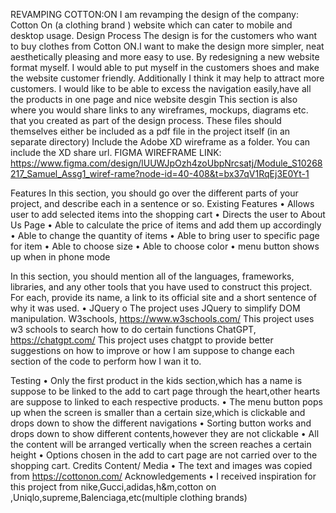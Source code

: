 REVAMPING COTTON:ON 
I am revamping the design of the company: Cotton On (a clothing brand ) website
which can cater to mobile and desktop usage.
Design Process
The design is for the customers who want to buy clothes from Cotton ON.I want to make the design more simpler, neat aesthetically pleasing and more easy to use. By redesigning a new website format myself. I would able to put myself in the customers shoes and make the website customer friendly. Additionally I think it may help to attract more customers.
I would like to be able to excess the navigation easily,have all the products in one page and nice website desgin
This section is also where you would share links to any wireframes, mockups, diagrams etc. that you created as part of the design process. These files should themselves either be included as a pdf file in the project itself (in an separate directory) Include the Adobe XD wireframe as a folder. You can include the XD share url.
FIGMA WIREFRAME LINK:
https://www.figma.com/design/lUUWJpOzh4zoUbpNrcsatj/Module_S10268217_Samuel_Assg1_wiref-rame?node-id=40-408&t=bx37qV1RqEj3E0Yt-1

Features
In this section, you should go over the different parts of your project, and describe each in a sentence or so.
Existing Features
•	Allows user to add selected items into the shopping cart
•	Directs the user to About Us Page 
•	Able to calculate the price of items and add them up accordingly
•	Able to change the quantity of items
•	Able to bring user to specific page for item
•	Able to choose size 
•	Able to choose color 
•	menu button shows up when in phone mode


In this section, you should mention all of the languages, frameworks, libraries, and any other tools that you have used to construct this project. For each, provide its name, a link to its official site and a short sentence of why it was used.
•	JQuery
o	The project uses JQuery to simplify DOM manipulation.
W3schools, https://www.w3schools.com/
This project uses w3 schools to search how to do certain functions
ChatGPT, https://chatgpt.com/
This project uses chatgpt to provide better suggestions on how to improve or how I am suppose to change each section of the code to perform how I wan it to.

Testing
• Only the first product in the kids section,which has a name is suppose to be linked to the add to cart page through the heart,other hearts are suppose to linked to each respective products.
•	The menu button pops up when the screen is smaller than a certain size,which is clickable and drops down to show the different navigations
•	Sorting button works and drops down to show different contents,however they are not clickable
•	All the content will be arranged vertically when the screen reaches a certain height
•	Options chosen in the add to cart page are not carried over to the shopping cart.
Credits
Content/ Media
•	The text and images was copied from https://cottonon.com/
Acknowledgements
•	I received inspiration for this project from nike,Gucci,adidas,h&m,cotton on ,Uniqlo,supreme,Balenciaga,etc(multiple clothing brands)


